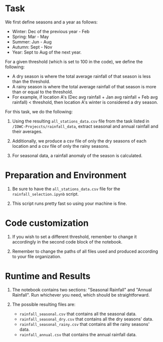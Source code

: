 # Task 

We first define seasons and a year as follows:
  
  - Winter: Dec of the previous year - Feb
  - Spring: Mar - May
  - Summer: Jun - Aug
  - Autumn: Sept - Nov
  - Year: Sept to Aug of the next year.

For a given threshold (which is set to 100 in the code), we define the following:

  - A dry season is where the total average rainfall of that season is less than the threshold.
  - A rainy season is where the total average rainfall of that season is more than or equal to the threshold.
  - For example, if location A's (Dec avg rainfall + Jan avg rainfall + Feb avg rainfall) < threshold, then location A's winter is considered a dry season.

For this task, we do the following: 

1. Using the resulting `all_stations_data.csv` file from the task listed in `/IOWC-Projeccts/rainfall_data`, extract seasonal and annual rainfall and their averages.

2. Additionally, we produce a csv file of only the dry seasons of each location and a csv file of only the rainy seasons.

3. For seasonal data, a rainfall anomaly of the season is calculated.

# Preparation and Environment

1. Be sure to have the `all_stations_data.csv` file for the `rainfall_selection.ipynb` script.

2. This script runs pretty fast so using your machine is fine.

# Code customization

1. If you wish to set a different threshold, remember to change it accordingly in the second code block of the notebook.

2. Remember to change the paths of all files used and produced according to your file organization.

# Runtime and Results

1. The notebook contains two sections: "Seasonal Rainfall" and "Annual Rainfall". Run whichever you need, which should be straightforward.

2. The possible resulting files are:
   
   - `rainfall_seasonal.csv` that contains all the seasonal data.
   - `rainfall_seasonal_dry.csv` that contains all the dry seasons' data.
   - `rainfall_seasonal_rainy.csv` that contains all the rainy seasons' data.
   - `rainfall_annual.csv` that contains the annual rainfall data.
